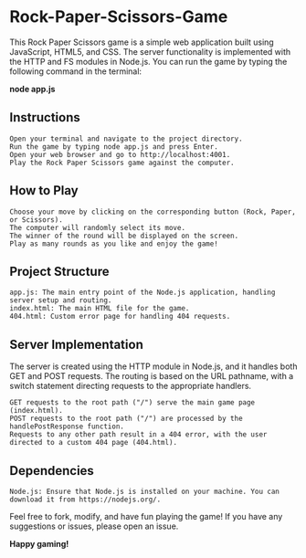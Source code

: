 # Rock-Paper-Scissors-Game

This Rock Paper Scissors game is a simple web application built using JavaScript, HTML5, and CSS. The server functionality is implemented with the HTTP and FS modules in Node.js. You can run the game by typing the following command in the terminal:

**node app.js**

## Instructions

    Open your terminal and navigate to the project directory.
    Run the game by typing node app.js and press Enter.
    Open your web browser and go to http://localhost:4001.
    Play the Rock Paper Scissors game against the computer.

## How to Play

    Choose your move by clicking on the corresponding button (Rock, Paper, or Scissors).
    The computer will randomly select its move.
    The winner of the round will be displayed on the screen.
    Play as many rounds as you like and enjoy the game!

## Project Structure

    app.js: The main entry point of the Node.js application, handling server setup and routing.
    index.html: The main HTML file for the game.
    404.html: Custom error page for handling 404 requests.

## Server Implementation

The server is created using the HTTP module in Node.js, and it handles both GET and POST requests. The routing is based on the URL pathname, with a switch statement directing requests to the appropriate handlers.

    GET requests to the root path ("/") serve the main game page (index.html).
    POST requests to the root path ("/") are processed by the handlePostResponse function.
    Requests to any other path result in a 404 error, with the user directed to a custom 404 page (404.html).

## Dependencies

    Node.js: Ensure that Node.js is installed on your machine. You can download it from https://nodejs.org/.

Feel free to fork, modify, and have fun playing the game! If you have any suggestions or issues, please open an issue.

**Happy gaming!**
